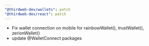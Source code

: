 ```yaml
---
"@thirdweb-dev/wallets": patch
"@thirdweb-dev/react": patch
---
```


- Fix wallet connection on mobile for rainbowWallet(), trustWallet(), zerionWallet()
- update @WalletConnect packages
